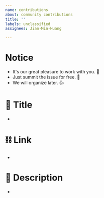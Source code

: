 ```yaml
---
name: contributions
about: community contributions
title: ''
labels: unclassified
assignees: Jian-Min-Huang

---
```


# Notice
* It's our great pleasure to work with you. 👋
* Just summit the issue for free. 🥰
* We will organize later. 👍

# 👀 Title
* 

# ⛓ Link
*

# 📜 Description
*

